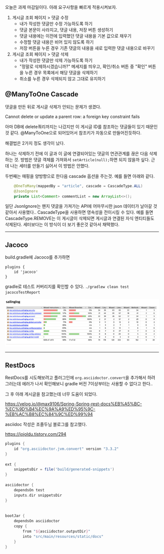 오늘은 과제 마감일이다. 아래 요구사항을 빠르게 적용시켜보자.

1. 게시글 조회 페이지 > 댓글 수정
   - 내가 작성한 댓글만 수정 가능하도록 하기
   - 댓글 본문이 사라지고, 댓글 내용, 저장 버튼 생성하기
   - 댓글 내용에는 이전에 입력했던 댓글 내용을 기본 값으로 채우기
   - 수정할 댓글 내용은 비어 있지 않도록 하기
   - 저장 버튼을 누른 경우 기존 댓글의 내용을 새로 입력한 댓글 내용으로 바꾸기
2. 게시글 조회 페이지 > 댓글 삭제
   - 내가 작성한 댓글만 삭제 가능하도록 하기
   - "정말로 삭제하시겠습니까?" 메세지를 띄우고, 확인/취소 버튼 중 "확인" 버튼을 누른 경우 목록에서 해당 댓글을 삭제하기
   - 취소를 누른 경우 삭제되지 않고 그대로 유지하기



## @ManyToOne Cascade

댓글을 만든 뒤로 게시글 삭제가 안되는 문제가 생겼다.

Cannot delete or update a parent row: a foreign key constraint fails

아마 DB에 delete쿼리까지는 나갔지만 이 게시글 ID를 참조하는 댓글들이 있기 때문인것 같다. 
@ManyToOne으로 되어있어서 참조키가 자동으로 만들어진듯하다.

해결법은 2가지 정도 생각이 났다.

하나는 삭제하기 전에 이 글과 이 글에 연결되어있는 댓글의 연관관계를 끊은 다음 삭제하는 것.
방법은 댓글 객체를 가져와서 `setArticle(null);`하면 되지 않을까 싶다.
근데 나는 세터를 만들기 싫어서 이 방법은 안했다.

두번째는 매핑을 양방향으로 한다음 cascade 옵션을 주는것.
예를 들면 아래와 같다.

```java
    @OneToMany(mappedBy = "article", cascade = CascadeType.ALL)
    @JsonIgnore
    private List<Comment> commentList = new ArrayList<>();
```

일단 JsonIgnore는 왠지 댓글을 가져가는 API에 어마무시한 json 데이터가 날아갈 것 같아서 사용했다..
CascadeType을 사용하면 영속성을 전이시킬 수 있다. 
예를 들면 CascadeType.REMOVE는 이 게시글이 삭제되면 게시글과 연결된 자식 엔티티들도 삭제된다.
세터보다는 이 방식이 더 보기 좋은것 같아서 채택했다.

---

## Jacoco

build.gradle에 Jacoco를 추가하면

```
plugins {
    id 'jacoco'
}
```



gradle로 테스트 커버리지를 확인할 수 있다.
`./gradlew clean test jacocoTestReport`

<img src="image-20211008182420866.png" alt="image-20211008182420866" style="zoom:50%;" />



---

## RestDocs

RestDocs를 시도해보려고 플러그인에 `org.asciidoctor.convert`을 추가해서 하려그러는데 에러가 나서 확인해보니 gradle 버전 7이상부터는 사용할 수 없다고 한다..

그 후 아래 게시글을 참고했는데 너무 도움이 되었다.

https://velog.io/@max9106/Spring-Spring-rest-docs%EB%A5%BC-%EC%9D%B4%EC%9A%A9%ED%95%9C-%EB%AC%B8%EC%84%9C%ED%99%94

asciidoc 작성은 조졸두님 블로그를 참고했다.

https://jojoldu.tistory.com/294

```groovy
plugins {
    id "org.asciidoctor.jvm.convert" version "3.3.2"
}

ext {
    snippetsDir = file('build/generated-snippets')
}

asciidoctor {
    dependsOn test
    inputs.dir snippetsDir
}


bootJar {
    dependsOn asciidoctor
    copy {
        from "${asciidoctor.outputDir}"
        into "src/main/resources/static/docs"
    }
}
```



